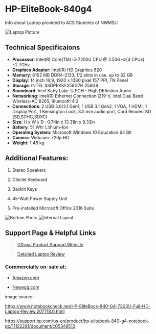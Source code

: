 # **HP-EliteBook-840g4**

Info about Laptop provided to ACS Students of NWMSU

![Laptop Picture](https://support.hp.com/doc-images/391/c05349578.jpg)

## **Technical Specificaions**

* **Processor**: Intel(R) Core(TM) i5-7200U CPU @ 2.50GHz(4 CPUs), ~2.7GHz
* **Graphics Adapter**: Intel(R) HD Graphics 620
* **Memory**: 8192 MB DDR4-2133, 1/2 slots in use, up to 32 GB
* **Display**: 14 inch 16:9, 1920 x 1080 pixel 157 PPI, TN Panel
* **Storage**: INTEL SSDPEKKF256G7H 256GB
* **Soundcard**: Intel Kaby Lake-U PCH - High DEfinition Audio
* **Networking**: Intel(R) Ethernet Connection I219-V, Intel Dual Band Wireless-AC 8265, Bluetooth 4.2
* **Connections**: 2 USB 3.0/3.1 Gen1, 1 USB 3.1 Gen2, 1 VGA, 1 HDMI, 1 Display Port, 1 Kensington Lock, 3.5 mm audio port, Card Reader: SD (SD,SDHC,SDXC)
* **Size**: H x W x D : 0.74in x 13.31in x 9.33in
* **Battery**: 51 Whr Lithium-Ion
* **Operating System**: Microsoft Windows 10 Education 64 Bit
* **Camera**: Webcam: 720p HD
* **Weight**: 1.48 kg

## **Additional Features:**
1. Stereo Speakers

2. Chiclet Keyboard

3. Backlit Keys

4. 45-Watt Power Supply Unit

5. Pre-installed Microsoft Office 2016 Suite

![Bottom Photo](https://www.notebookcheck.net/fileadmin/_processed_/2/e/csm_IMG_2778_3c390de5e1.jpg)
![Internal Layout](https://www.notebookcheck.net/fileadmin/_processed_/0/b/csm_IMG_2779_18087b3c56.jpg)

## **Support Page & Helpful Links**
> [Official Product Support Website](https://support.hp.com/us-en/product/hp-elitebook-840-g4-notebook-pc/11122291/document/c05349510)

> [Detailed Laptop Review](https://www.notebookcheck.net/HP-EliteBook-840-G4-7200U-Full-HD-Laptop-Review.207718.0.html)

### Commercially on-sale at:
* [Amazon.com](https://www.amazon.com/HP-Elitebook-Notebook-1GE41UT-ABA/dp/B01N7YY8FI)

* [Newegg.com](https://www.newegg.com/hp-elitebook-840-g4-mainstream/p/1TS-000D-01NT5?Description=hp%20elitebook%20840%20g4&cm_re=hp_elitebook_840_g4-_-9SIAAY98HZ0344-_-Product)



image source:

https://www.notebookcheck.net/HP-EliteBook-840-G4-7200U-Full-HD-Laptop-Review.207718.0.html

https://support.hp.com/us-en/product/hp-elitebook-840-g4-notebook-pc/11122291/document/c05349510
